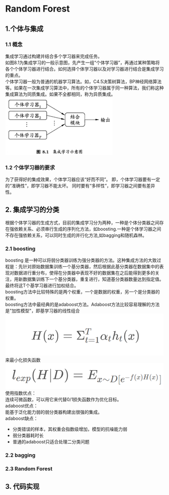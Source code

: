# Random Forest
## 1.个体与集成
### 1.1 概念
集成学习通过构建并结合多个学习器来完成任务。\
如图8.1为集成学习的一般示意图，先产生一组“个体学习器”，再通过某种策略将各个个体学习器进行结合。如何选择个体学习器以及对学习器进行结合是集成学习的重点。\
个体学习器一般为普通的机器学习算法。如，C4.5决策树算法，BP神经网络算法等。如果在一次集成学习算法中，所有的个体学习器属于同一种算法，我们称这种集成算法为同质集成。如果不全都相同，称为异质集成。\
![figure1](1.png)
### 1.2 个体学习器的要求
为了获得好的集成效果，个体学习器应该“好而不同”。
即，个体学习器要有一定的“准确性”，即学习器不能太坏。
同时要有“多样性”，即学习器之间要有差异性。
## 2. 集成学习的分类
根据个体学习器的生成方式，目前的集成学习分为两种，一种是个体分类器之间存在强依赖关系、必须串行生成的序列化方法，如boosting.一种是个体学习器之间不存在强依赖关系，可以同时生成的并行化方法,如bagging和随机森林。
### 2.1 boosting
boosting 是一种可以将弱分类器训练为强分类器的方法。这种集成方法的大致过程是：先针对原始数据集训练一个基分类器，然后根据此基分类器在数据集中的表现对数据进行重分布，使得在分类器中表现不好的数据集在之后能得到更多的关注，用新数据集训练下一个基分类器，重复进行，知道基分类器数量达到指定值。最终将这T个基学习器进行加权结合。\
boosting方法中比较特殊的是两个权重，一个是数据的权重，另一个是分类器的权重。\
boosting方法中最经典的是adaboost方法。Adaboost方法比较容易理解的方法是"加性模型"，即基学习器的线性组合 
![figure2](2.png)
来最小化损失函数 
![figure3](3.png)
使用指数优点：\
连续可微函数，可以用它来代替0/1损失函数作为优化目标。\
adaboost优点：\
能基于泛化能力弱的弱分类器构建出很强的集成。\
adaboost缺点：
* 分类错误的样本，其权重会指数级增加，模型的抗噪能力弱
* 弱分类器耗时长
* 普通的adaboost只适合处理二分类问题
### 2.2 bagging 
### 2.3 Random Forest
## 3. 代码实现
